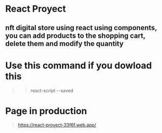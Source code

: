 # React Proyect
## nft digital store using react using components, you can add products to the shopping cart, delete them and modify the quantity
# Use this command if you dowload this
> >react-script --saved
# Page in production
> https://react-proyect-33f6f.web.app/
